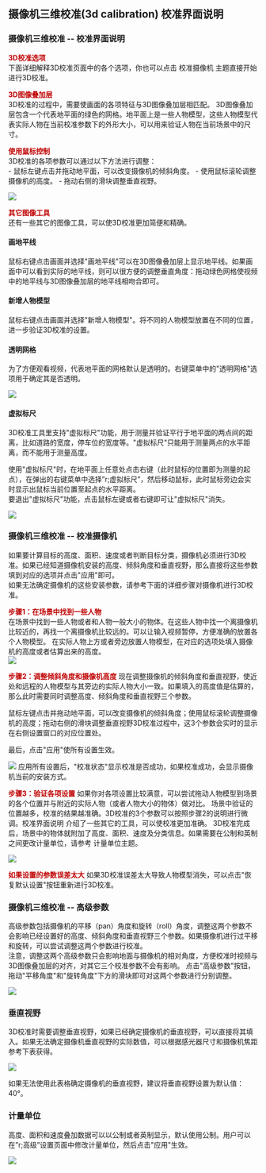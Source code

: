 ## 摄像机三维校准(3d calibration) 校准界面说明




### 摄像机三维校准 -- 校准界面说明
<strong style="color: rgb(191, 0, 0);">3D校准选项</strong>  
下面详细解释3D校准页面中的各个选项，你也可以点击 校准摄像机 主题直接开始进行3D校准。  

<strong style="color: rgb(191, 0, 0);">3D图像叠加层</strong>  
3D校准的过程中，需要使画面的各项特征与3D图像叠加层相匹配。
3D图像叠加层包含一个代表地平面的绿色的网格。地平面上是一些人物模型，这些人物模型代表实际人物在当前校准参数下的外形大小，可以用来验证人物在当前场景中的尺寸。  

<strong style="color: rgb(191, 0, 0);">使用鼠标控制</strong>  
3D校准的各项参数可以通过以下方法进行调整：  
	- 鼠标左键点击并拖动地平面，可以改变摄像机的倾斜角度。
	- 使用鼠标滚轮调整摄像机的高度。
	- 拖动右侧的滑块调整垂直视野。
	

![](images/I16625696620.jpeg)

<strong style="color: rgb(191, 0, 0);">其它图像工具</strong>  
还有一些其它的图像工具，可以使3D校准更加简便和精确。  

#### 画地平线
鼠标右键点击画面并选择"画地平线"可以在3D图像叠加层上显示地平线。如果画面中可以看到实际的地平线，则可以很方便的调整垂直角度：拖动绿色网格使视频中的地平线与3D图像叠加层的地平线相吻合即可。  

#### 新增人物模型
鼠标右键点击画面并选择"新增人物模型"。将不同的人物模型放置在不同的位置，进一步验证3D校准的设置。  

#### 透明网格
为了方便观看视频，代表地平面的网格默认是透明的。右键菜单中的"透明网格"选项用于确定其是否透明。

![](images/I16625696621.jpeg)

#### 虚拟标尺
3D校准工具里支持"虚拟标尺"功能，用于测量并验证平行于地平面的两点间的距离，比如道路的宽度，停车位的宽度等。"虚拟标尺"只能用于测量两点的水平距离，而不能用于测量高度。  

使用"虚拟标尺"时，在地平面上任意处点击右键（此时鼠标的位置即为测量的起点），在弹出的右键菜单中选择”r;虚拟标尺”，然后移动鼠标，此时鼠标旁边会实时显示出鼠标当前位置至起点的水平距离。  
要退出"虚拟标尺"功能，点击鼠标左键或者右键即可让"虚拟标尺"消失。  

![](images/I16625696622.jpeg)



### 摄像机三维校准 -- 校准摄像机
如果要计算目标的高度、面积、速度或者判断目标分类，摄像机必须进行3D校准。如果已经知道摄像机安装的高度、倾斜角度和垂直视野，那么直接将这些参数填到对应的选项并点击"应用"即可。  
如果无法确定摄像机的这些安装参数，请参考下面的详细步骤对摄像机进行3D校准。

<strong style="color: rgb(191, 0, 0);">步骤1：在场景中找到一些人物</strong>  
在场景中找到一些人物或者和人物一般大小的物体。在这些人物中找一个离摄像机比较近的，再找一个离摄像机比较远的。可以让输入视频暂停，方便准确的放置各个人物模型。 在实际人物上方或者旁边放置人物模型，在对应的选项处填入摄像机的高度或者估算出来的高度。  
![](images/I16625698810.jpeg)

<strong style="color: rgb(191, 0, 0);">步骤2：调整倾斜角度和摄像机高度</strong>
现在调整摄像机的倾斜角度和垂直视野，使近处和远程的人物模型与其旁边的实际人物大小一致。如果填入的高度值是估算的，那么此时需要同时调整高度、倾斜角度和垂直视野三个参数。

鼠标左键点击并拖动地平面，可以改变摄像机的倾斜角度；使用鼠标滚轮调整摄像机的高度；拖动右侧的滑块调整垂直视野3D校准过程中，这3个参数会实时的显示在右侧设置窗口的对应位置处。

最后，点击"应用"使所有设置生效。  

![](images/I16625698811.jpeg)
应用所有设置后，"校准状态"显示校准是否成功，如果校准成功，会显示摄像机当前的安装方式。

<strong style="color: rgb(191, 0, 0);">步骤3：验证各项设置</strong>
如果你对各项设置比较满意，可以尝试拖动人物模型到场景的各个位置并与附近的实际人物（或者人物大小的物体）做对比。
场景中验证的位置越多，校准的结果越准确。3D校准的3个参数可以按照步骤2的说明进行微调。校准界面说明 介绍了一些其它的工具，可以使校准更加准确。
3D校准完成后，场景中的物体就附加了高度、面积、速度及分类信息。如果需要在公制和英制之间更改计量单位，请参考 计量单位主题。

![](images/I16625698812.jpeg)

<strong style="color: rgb(191, 0, 0);">如果设置的参数误差太大</strong>
如果3D校准误差太大导致人物模型消失，可以点击"恢复默认设置"按钮重新进行3D校准。

### 摄像机三维校准 -- 高级参数
高级参数包括摄像机的平移（pan）角度和旋转（roll）角度，调整这两个参数不会影响已经设置好的高度、倾斜角度和垂直视野三个参数。如果摄像机进行过平移和旋转，可以尝试调整这两个参数进行校准。  
注意，调整这两个高级参数只会影响地面与摄像机的相对角度，方便校准时视频与3D图像叠加层的对齐，对其它三个校准参数不会有影响。
点击"高级参数"按钮，拖动"平移角度"和"旋转角度"下方的滑块即可对这两个参数进行分别调整。

![](images/I16625704280.jpeg)

### 垂直视野
3D校准时需要调整垂直视野，如果已经确定摄像机的垂直视野，可以直接将其填入。如果无法确定摄像机垂直视野的实际数值，可以根据感光器尺寸和摄像机焦距参考下表获得。  

![](images/I16625704281.jpeg)

如果无法使用此表格确定摄像机的垂直视野，建议将垂直视野设置为默认值：40°。

### 计量单位
高度、面积和速度叠加数据可以以公制或者英制显示，默认使用公制。用户可以在”r;高级”设置页面中修改计量单位，然后点击"应用"生效。

![](images/I16625704282.jpeg)
